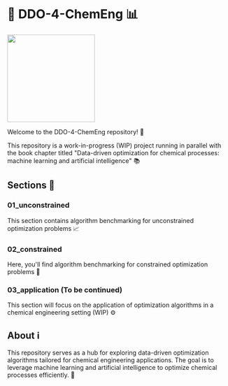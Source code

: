 # 🧪 DDO-4-ChemEng 📊

<img src="https://github.com/EmPajak21/DDO-4-ChemEng/blob/main/SS/optiml_light_short_whitebackground.png" width="200">

Welcome to the DDO-4-ChemEng repository! 🎉

This repository is a work-in-progress (WIP) project running in parallel with the book chapter titled "Data-driven optimization for chemical processes: machine learning and artificial intelligence" 📚

## Sections 📂

### 01_unconstrained
This section contains algorithm benchmarking for unconstrained optimization problems 📈

### 02_constrained
Here, you'll find algorithm benchmarking for constrained optimization problems 🔐

### 03_application (To be continued)
This section will focus on the application of optimization algorithms in a chemical engineering setting (WIP) ⚙️

## About ℹ️

This repository serves as a hub for exploring data-driven optimization algorithms tailored for chemical engineering applications. The goal is to leverage machine learning and artificial intelligence to optimize chemical processes efficiently. 🚀

